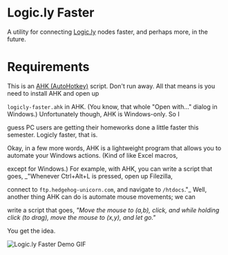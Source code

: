 # Logic.ly Faster

A utility for connecting [Logic.ly](http://logic.ly/) nodes faster, and perhaps more, in the future.

# Requirements

This is an [AHK (AutoHotkey)](https://autohotkey.com/) script. Don't run away. All that means is you need to install AHK and open up 

`logicly-faster.ahk` in AHK. (You know, that whole "Open with..." dialog in Windows.) Unfortunately though, AHK is Windows-only. So I 

guess PC users are getting their homeworks done a little faster this semester. Logicly faster, that is.

Okay, in a few more words, AHK is a lightweight program that allows you to automate your Windows actions. (Kind of like Excel macros, 

except for Windows.) For example, with AHK, you can write a script that goes, _"Whenever Ctrl+Alt+L is pressed, open up Filezilla, 

connect to `ftp.hedgehog-unicorn.com`, and navigate to `/htdocs`."_ Well, another thing AHK can do is automate mouse movements; we can 

write a script that goes, _"Move the mouse to _(a,b)_, click, and while holding click (to drag), move the mouse to (x,y), and let go."_ 

You get the idea.

![Logic.ly Faster Demo GIF](https://raw.githubusercontent.com/fyodorjung/logicly-faster/logicly-faster-demo.gif)